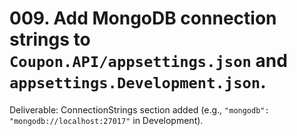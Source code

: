 # 009. Add MongoDB connection strings to `Coupon.API/appsettings.json` and `appsettings.Development.json`.

Deliverable: ConnectionStrings section added (e.g., `"mongodb": "mongodb://localhost:27017"` in Development).